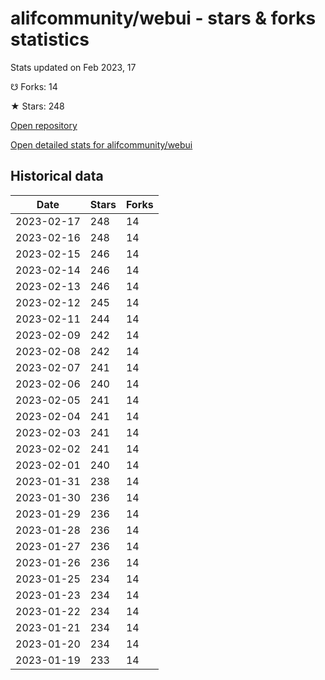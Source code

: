 # alifcommunity/webui - stars & forks statistics

Stats updated on Feb 2023, 17

☋ Forks: 14

★ Stars: 248

[Open repository](https://github.com/alifcommunity/webui)

[Open detailed stats for alifcommunity/webui](https://reviewgithub.com/rep/alifcommunity/webui)

## Historical data
| Date | Stars | Forks |
|------|-------|-------|
| 2023-02-17 | 248 | 14 | 
| 2023-02-16 | 248 | 14 | 
| 2023-02-15 | 246 | 14 | 
| 2023-02-14 | 246 | 14 | 
| 2023-02-13 | 246 | 14 | 
| 2023-02-12 | 245 | 14 | 
| 2023-02-11 | 244 | 14 | 
| 2023-02-09 | 242 | 14 | 
| 2023-02-08 | 242 | 14 | 
| 2023-02-07 | 241 | 14 | 
| 2023-02-06 | 240 | 14 | 
| 2023-02-05 | 241 | 14 | 
| 2023-02-04 | 241 | 14 | 
| 2023-02-03 | 241 | 14 | 
| 2023-02-02 | 241 | 14 | 
| 2023-02-01 | 240 | 14 | 
| 2023-01-31 | 238 | 14 | 
| 2023-01-30 | 236 | 14 | 
| 2023-01-29 | 236 | 14 | 
| 2023-01-28 | 236 | 14 | 
| 2023-01-27 | 236 | 14 | 
| 2023-01-26 | 236 | 14 | 
| 2023-01-25 | 234 | 14 | 
| 2023-01-23 | 234 | 14 | 
| 2023-01-22 | 234 | 14 | 
| 2023-01-21 | 234 | 14 | 
| 2023-01-20 | 234 | 14 | 
| 2023-01-19 | 233 | 14 | 

